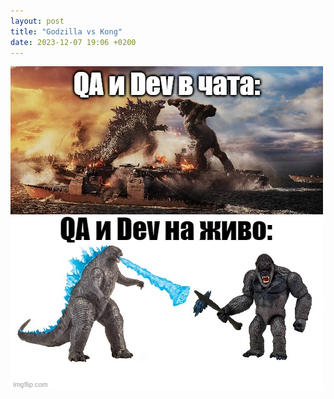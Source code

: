 ```yaml
---
layout: post
title: "Godzilla vs Kong"
date: 2023-12-07 19:06 +0200
---
```

![QA vs Dev](/assets/images/qa-dev-godzilla-kingkong.jpg)